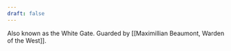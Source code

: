 ```yaml
---
draft: false
---
```

Also known as the White Gate. Guarded by [[Maximillian Beaumont, Warden of the West]].
